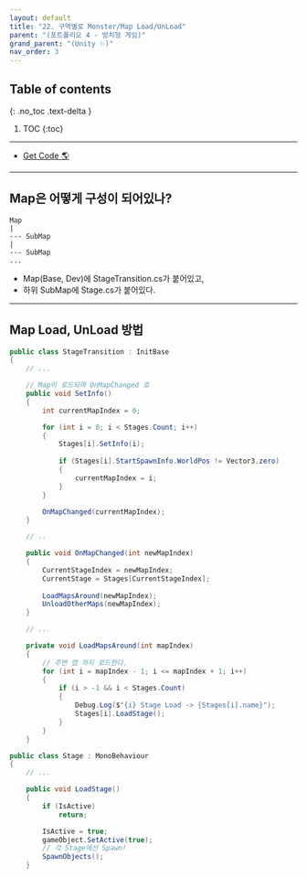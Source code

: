 ```yaml
---
layout: default
title: "22. 구역별로 Monster/Map Load/UnLoad"
parent: "(포트폴리오 4 - 방치형 게임)"
grand_parent: "(Unity ✨)"
nav_order: 3
---
```


## Table of contents
{: .no_toc .text-delta }

1. TOC
{:toc}

---

* [Get Code 🌎](https://github.com/Arthur880708/Unity.IncrementalGame.Example/tree/9)

---

## Map은 어떻게 구성이 되어있나?

```
Map
|
--- SubMap
|
--- SubMap
...
```

* Map(Base, Dev)에 StageTransition.cs가 붙어있고,
* 하위 SubMap에 Stage.cs가 붙어있다.

---

## Map Load, UnLoad 방법

```csharp
public class StageTransition : InitBase
{
    // ...

    // Map이 로드되며 OnMapChanged 호
    public void SetInfo()
    {
        int currentMapIndex = 0;

        for (int i = 0; i < Stages.Count; i++)
        {
            Stages[i].SetInfo(i);  
            
            if (Stages[i].StartSpawnInfo.WorldPos != Vector3.zero)
            {
                currentMapIndex = i;
            }
        }

        OnMapChanged(currentMapIndex);
	}

    // ..

    public void OnMapChanged(int newMapIndex)
    {
        CurrentStageIndex = newMapIndex;
        CurrentStage = Stages[CurrentStageIndex];
        
        LoadMapsAround(newMapIndex);
        UnloadOtherMaps(newMapIndex);
    }

    // ...

    private void LoadMapsAround(int mapIndex)
    {
        // 주변 맵 까지 로드한다.
        for (int i = mapIndex - 1; i <= mapIndex + 1; i++)
        {
            if (i > -1 && i < Stages.Count) 
            {
                Debug.Log($"{i} Stage Load -> {Stages[i].name}");
                Stages[i].LoadStage();
            }
        }
    }
```

```csharp
public class Stage : MonoBehaviour
{
    // ...

    public void LoadStage()
    {
        if (IsActive)
            return;

        IsActive = true;
        gameObject.SetActive(true);
        // 각 Stage에선 Spawn!
        SpawnObjects();
    }
```


